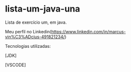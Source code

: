 # lista-um-java-una
Lista de exercício um, em java.

Meu perfil no Linkedin(https://www.linkedin.com/in/marcus-vin%C3%ADcius-491821234/)

Tecnologias utilizadas: 

[JDK]

[VSCODE]
